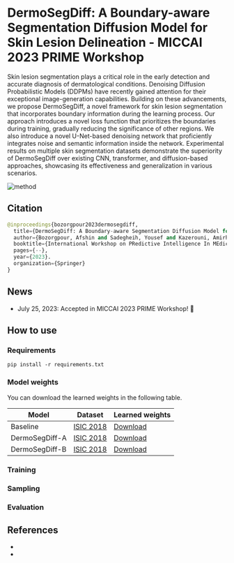 # DermoSegDiff: A Boundary-aware Segmentation Diffusion Model for Skin Lesion Delineation - MICCAI 2023 PRIME Workshop

Skin lesion segmentation plays a critical role in the early detection and accurate diagnosis of dermatological conditions. Denoising Diffusion Probabilistic Models (DDPMs) have recently gained attention for their exceptional image-generation capabilities. Building on these advancements, we propose DermoSegDiff, a novel framework for skin lesion segmentation that incorporates boundary information during the learning process. Our approach introduces a novel loss function that prioritizes the boundaries during training, gradually reducing the significance of other regions. We also introduce a novel U-Net-based denoising network that proficiently integrates noise and semantic information inside the network. Experimental results on multiple skin segmentation datasets demonstrate the superiority of DermoSegDiff over existing CNN, transformer, and diffusion-based approaches, showcasing its effectiveness and generalization in various scenarios.

![method](https://github.com/mindflow-institue/DermoSegDiff/assets/61879630/0919e613-972a-47ac-ac79-04a2ae51ed1e)

## Citation
```python
@inproceedings{bozorgpour2023dermosegdiff,
  title={DermoSegDiff: A Boundary-aware Segmentation Diffusion Model for Skin Lesion Delineation},
  author={Bozorgpour, Afshin and Sadegheih, Yousef and Kazerouni, Amirhossein and Azad, Reza and Merhof, Dorit},
  booktitle={International Workshop on PRedictive Intelligence In MEdicine},
  pages={--},
  year={2023}.
  organization={Springer}
}
```

## News
- July 25, 2023: Accepted in MICCAI 2023 PRIME Workshop! 🥳

## How to use

  ### Requirements
  
`pip install -r requirements.txt`

  ### Model weights

You can download the learned weights in the following table. 

Model | Dataset |Learned weights
------------ | -------------|----
Baseline | [ISIC 2018]() | [Download]()
DermoSegDiff-A | [ISIC 2018]() | [Download]()
DermoSegDiff-B | [ISIC 2018]() | [Download]()

  ### Training

  ### Sampling

  ### Evaluation

## References
-
-
